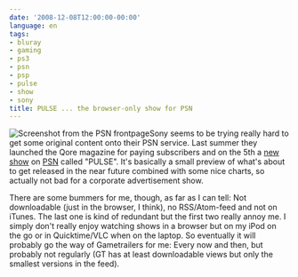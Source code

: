 ```yaml
---
date: '2008-12-08T12:00:00-00:00'
language: en
tags:
- bluray
- gaming
- ps3
- psn
- psp
- pulse
- show
- sony
title: PULSE ... the browser-only show for PSN
---
```



<img src="http://zerokspot.com/uploads/psnpulse-20081208-214500.png" alt="Screenshot from the PSN frontpage" class="left" />Sony seems to be trying really hard to get some original content onto their PSN service. Last summer they launched the Qore magazine for paying subscribers and on the 5th a [new show](http://blog.us.playstation.com/2008/12/05/introducing-pulse-presented-by-playstation-network/) on [PSN](http://www.us.playstation.com/PSN) called "PULSE". It's basically a small preview of what's about to get released in the near future combined with some nice charts, so actually not bad for a corporate advertisement show.

There are some bummers for me, though, as far as I can tell: Not downloadable (just in the browser, I think), no RSS/Atom-feed and not on iTunes. The last one is kind of redundant but the first two really annoy me. I simply don't really enjoy watching shows in a browser but on my iPod on the go or in Quicktime/VLC when on the laptop. So eventually it will probably go the way of Gametrailers for me: Every now and then, but probably not regularly (GT has at least downloadable views but only the smallest versions in the feed).